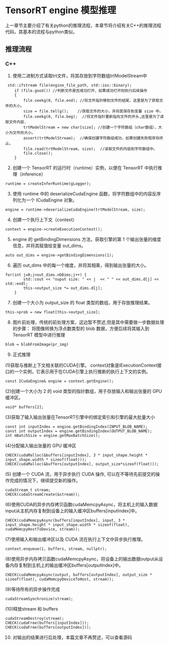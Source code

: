 # TensorRT engine 模型推理

上一章节主要介绍了有关python的推理流程，本章节将介绍有关C++的推理流程代码，其基本的流程与python类似。

## 推理流程

### C++

1. 使用二进制方式读取trt文件，将其存放到字符数组trtModelStream中

```
 std::ifstream file(engine_file_path, std::ios::binary);
    if (file.good()) //判断文件是否成功打开，如果成功打开则执行后续操作
    {
        file.seekg(0, file.end); //将文件指针移到文件的结尾，这里是为了获取文件的大小。
        size = file.tellg();    //获取文件的大小，并将其保存到变量 size 中。
        file.seekg(0, file.beg);  //将文件指针重新指向文件的开头,这里是为了读取文件内容.
        trtModelStream = new char[size]; //创建一个字符数组（char数组），大小为文件的大小。
        assert(trtModelStream);  //确保创建字符数组成功，如果创建失败程序将终止。
        file.read(trtModelStream, size);  //读取文件的内容到字符数组中。
        file.close();
    }
```

2. 创建一个 TensorRT 的运行时（runtime）实例，以便在 TensorRT 中执行推理（inference）

```
runtime = createInferRuntime(gLogger);
```
3. 使用 runtime 中的 deserializeCudaEngine 函数，将字符数组中的内容反序列化为一个 ICudaEngine 对象。

```
engine = runtime->deserializeCudaEngine(trtModelStream, size);
```

4. 创建一个执行上下文（context）
```
context = engine->createExecutionContext(); 
```

5. engine 的 getBindingDimensions 方法，获取引擎的第 1 个输出张量的维度信息，并将其赋值给变量 out_dims。

```
auto out_dims = engine->getBindingDimensions(1);
```

6. 遍历 out_dims 中的每一个维度，并将其相乘，得到输出张量的大小。

```
for(int j=0;j<out_dims.nbDims;j++) {
        std::cout << "ouput size: " << j  << " " << out_dims.d[j] << std::endl;
        this->output_size *= out_dims.d[j];
    }
```

7. 创建一个大小为 output_size 的 float 类型的数组，用于存放推理结果。

```
this->prob = new float[this->output_size];
```

8. 图片前处理，传统的前处理方案，这边暂不赘述,但是其中需要做一步数据处理的步骤：
将图像转换为浮点数类型的 blob 数据，方便后续将其输入到 TensorRT 模型中进行推理
```
blob = blobFromImage(pr_img)
```

9. 正式推理

(1)获取与推断上下文相关联的CUDA引擎。 context对象是IExecutionContext接口的一个实例，它表示用于在CUDA引擎上执行推断的执行上下文的实例。

```
const ICudaEngine& engine = context.getEngine();
```

(2)创建一个大小为 2 的 void 类型的指针数组，用于存放输入和输出张量的 GPU 缓冲区。

```
void* buffers[2]; 
```

(3)获取了输入输出张量在TensorRT引擎中的绑定索引和引擎的最大批量大小

```
const int inputIndex = engine.getBindingIndex(INPUT_BLOB_NAME);
const int outputIndex = engine.getBindingIndex(OUTPUT_BLOB_NAME);
int mBatchSize = engine.getMaxBatchSize();
```

(4)分配输入输出张量的 GPU 缓冲区
```
CHECK(cudaMalloc(&buffers[inputIndex], 3 * input_shape.height * input_shape.width * sizeof(float)));
CHECK(cudaMalloc(&buffers[outputIndex], output_size*sizeof(float)));
```

(5) 创建一个 CUDA 流，用于异步执行 CUDA 操作, 可以在不等待先前提交的操作完成的情况下，继续提交新的操作。

```
cudaStream_t stream;
CHECK(cudaStreamCreate(&stream));
```

(6)使用CUDA的异步内存拷贝函数cudaMemcpyAsync，将主机上的输入数据input从主机内存复制到设备上的输入缓冲区buffers[inputIndex]中。
```
CHECK(cudaMemcpyAsync(buffers[inputIndex], input, 3 * input_shape.height * input_shape.width * sizeof(float), cudaMemcpyHostToDevice, stream));
```

(7)使用输入和输出缓冲区以及 CUDA 流在执行上下文中异步执行推理。

```
context.enqueue(1, buffers, stream, nullptr);
```

(8)使用异步内存拷贝函数cudaMemcpyAsync，将设备上的输出数据output从设备内存复制到主机上的输出缓冲区buffers[outputIndex]中。

```
CHECK(cudaMemcpyAsync(output, buffers[outputIndex], output_size * sizeof(float), cudaMemcpyDeviceToHost, stream));

```

(9)等待所有的异步操作完成

```
cudaStreamSynchronize(stream); 
```

(10)释放stream 和 buffers

```
cudaStreamDestroy(stream);
CHECK(cudaFree(buffers[inputIndex]));
CHECK(cudaFree(buffers[outputIndex]));
```

10. 对输出的结果进行后处理，本篇文章不再赘述，可以查看源码


